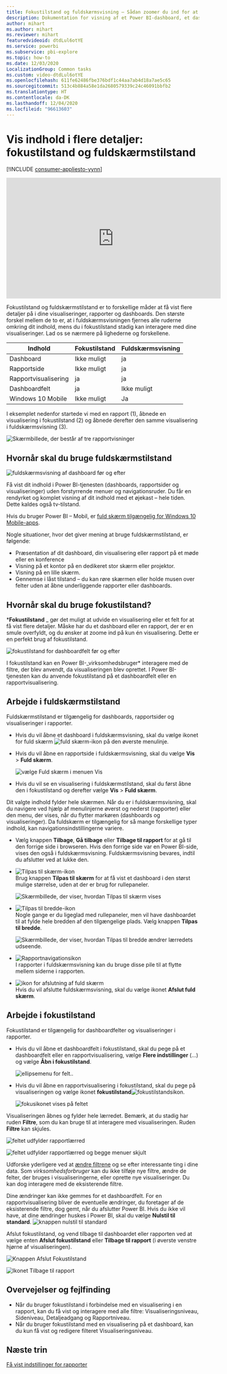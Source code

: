 ```yaml
---
title: Fokustilstand og fuldskærmsvisning – Sådan zoomer du ind for at få vist flere detaljer
description: Dokumentation for visning af et Power BI-dashboard, et dashboardfelt, en rapport eller en rapportvisualisering i fokustilstand eller fuldskærmsvisning
author: mihart
ms.author: mihart
ms.reviewer: mihart
featuredvideoid: dtdLul6otYE
ms.service: powerbi
ms.subservice: pbi-explore
ms.topic: how-to
ms.date: 12/03/2020
LocalizationGroup: Common tasks
ms.custom: video-dtdLul6otYE
ms.openlocfilehash: 611fe62486fbe376bdf1c44aa7ab4d18a7ae5c65
ms.sourcegitcommit: 513c4b884a58e1da2680579339c24c46091bbfb2
ms.translationtype: HT
ms.contentlocale: da-DK
ms.lasthandoff: 12/04/2020
ms.locfileid: "96613603"
---
```

# <a name="display-content-in-more-detail-focus-mode-and-full-screen-mode"></a>Vis indhold i flere detaljer: fokustilstand og fuldskærmstilstand

[!INCLUDE [consumer-appliesto-yynn](../includes/consumer-appliesto-yynn.md)]



<iframe width="560" height="315" src="https://www.youtube.com/embed/dtdLul6otYE" frameborder="0" allowfullscreen></iframe>

Fokustilstand og fuldskærmstilstand er to forskellige måder at få vist flere detaljer på i dine visualiseringer, rapporter og dashboards.  Den største forskel mellem de to er, at i fuldskærmsvisningen fjernes alle ruderne omkring dit indhold, mens du i fokustilstand stadig kan interagere med dine visualiseringer. Lad os se nærmere på lighederne og forskellene.  

|Indhold    | Fokustilstand  |Fuldskærmsvisning  |
|---------|---------|----------------------|
|Dashboard     |   Ikke muligt     | ja |
|Rapportside   | Ikke muligt  | ja|
|Rapportvisualisering | ja    | ja |
|Dashboardfelt | ja    | Ikke muligt |
|Windows 10 Mobile | Ikke muligt | Ja |

I eksemplet nedenfor startede vi med en rapport (1), åbnede en visualisering i fokustilstand (2) og åbnede derefter den samme visualisering i fuldskærmsvisning (3). 

![Skærmbillede, der består af tre rapportvisninger](media/end-user-focus/power-bi-reports.png)

## <a name="when-to-use-full-screen-mode"></a>Hvornår skal du bruge fuldskærmstilstand

![fuldskærmsvisning af dashboard før og efter](media/end-user-focus/power-bi-dashboard-focus.png)

Få vist dit indhold i Power BI-tjenesten (dashboards, rapportsider og visualiseringer) uden forstyrrende menuer og navigationsruder.  Du får en rendyrket og komplet visning af dit indhold med et øjekast – hele tiden. Dette kaldes også tv-tilstand.   

Hvis du bruger Power BI – Mobil, er [fuld skærm tilgængelig for Windows 10 Mobile-apps](./mobile/mobile-windows-10-app-presentation-mode.md). 

Nogle situationer, hvor det giver mening at bruge fuldskærmstilstand, er følgende:

* Præsentation af dit dashboard, din visualisering eller rapport på et møde eller en konference
* Visning på et kontor på en dedikeret stor skærm eller projektor.
* Visning på en lille skærm.
* Gennemse i låst tilstand – du kan røre skærmen eller holde musen over felter uden at åbne underliggende rapporter eller dashboards.

## <a name="when-to-use-focus-mode"></a>Hvornår skal du bruge fokustilstand?

***Fokustilstand** _ gør det muligt at udvide en visualisering eller et felt for at få vist flere detaljer.  Måske har du et dashboard eller en rapport, der er en smule overfyldt, og du ønsker at zoome ind på kun én visualisering.  Dette er en perfekt brug af fokustilstand.  

![fokustilstand for dashboardfelt før og efter](media/end-user-focus/power-bi-compare.png)

I fokustilstand kan en Power BI-_virksomhedsbruger* interagere med de filtre, der blev anvendt, da visualiseringen blev oprettet.  I Power BI-tjenesten kan du anvende fokustilstand på et dashboardfelt eller en rapportvisualisering.

## <a name="working-in-full-screen-mode"></a>Arbejde i fuldskærmstilstand

Fuldskærmstilstand er tilgængelig for dashboards, rapportsider og visualiseringer i rapporter. 

- Hvis du vil åbne et dashboard i fuldskærmsvisning, skal du vælge ikonet for fuld skærm ![fuld skærm-ikon](media/end-user-focus/power-bi-full-screen-icon.png) på den øverste menulinje. 

- Hvis du vil åbne en rapportside i fuldskærmsvisning, skal du vælge **Vis** > **Fuld skærm**.

    ![vælge Fuld skærm i menuen Vis](media/end-user-focus/power-bi-view.png)


- Hvis du vil se en visualisering i fuldskærmstilstand, skal du først åbne den i fokustilstand og derefter vælge **Vis** > **Fuld skærm**.  


Dit valgte indhold fylder hele skærmen. Når du er i fuldskærmsvisning, skal du navigere ved hjælp af menulinjerne øverst og nederst (rapporter) eller den menu, der vises, når du flytter markøren (dashboards og visualiseringer). Da fuldskærm er tilgængelig for så mange forskellige typer indhold, kan navigationsindstillingerne variere.   


  * Vælg knappen **Tilbage**, **Gå tilbage** eller **Tilbage til rapport** for at gå til den forrige side i browseren. Hvis den forrige side var en Power BI-side, vises den også i fuldskærmsvisning.  Fuldskærmsvisning bevares, indtil du afslutter ved at lukke den.

  * ![Tilpas til skærm-ikon](media/end-user-focus/power-bi-fit-to-screen-icon.png)    
    Brug knappen **Tilpas til skærm** for at få vist et dashboard i den størst mulige størrelse, uden at der er brug for rullepaneler.  

    ![Skærmbillede, der viser, hvordan Tilpas til skærm vises](media/end-user-focus/power-bi-fit-screen.png)

  * ![Tilpas til bredde-ikon](media/end-user-focus/power-bi-fit-width.png)       
    Nogle gange er du ligeglad med rullepaneler, men vil have dashboardet til at fylde hele bredden af den tilgængelige plads. Vælg knappen **Tilpas til bredde**.    

    ![Skærmbillede, der viser, hvordan Tilpas til bredde ændrer lærredets udseende. ](media/end-user-focus/power-bi-fit-to-width-new.png)

  * ![Rapportnavigationsikon](media/end-user-focus/power-bi-report-nav2.png)       
    I rapporter i fuldskærmsvisning kan du bruge disse pile til at flytte mellem siderne i rapporten.    
  * ![ikon for afslutning af fuld skærm](media/end-user-focus/exit-fullscreen-new.png)     
  Hvis du vil afslutte fuldskærmsvisning, skal du vælge ikonet **Afslut fuld skærm**.

      

## <a name="working-in-focus-mode"></a>Arbejde i fokustilstand

Fokustilstand er tilgængelig for dashboardfelter og visualiseringer i rapporter. 

- Hvis du vil åbne et dashboardfelt i fokustilstand, skal du pege på et dashboardfelt eller en rapportvisualisering, vælge **Flere indstillinger** (...) og vælge **Åbn i fokustilstand**.

    ![ellipsemenu for felt](media/end-user-focus/power-bi-focus-dashboard.png).. 

- Hvis du vil åbne en rapportvisualisering i fokustilstand, skal du pege på visualiseringen og vælge ikonet **fokustilstand**![fokustilstandsikon](media/end-user-focus/pbi_popout.jpg).  

   ![fokusikonet vises på feltet](media/end-user-focus/power-bi-hover-focus.png)



Visualiseringen åbnes og fylder hele lærredet. Bemærk, at du stadig har ruden **Filtre**, som du kan bruge til at interagere med visualiseringen. Ruden **Filtre** kan skjules.

   ![feltet udfylder rapportlærred](media/end-user-focus/power-bi-filter.png)


   ![feltet udfylder rapportlærred og begge menuer skjult](media/end-user-focus/power-bi-filter-collapse.png)  

Udforske yderligere ved at [ændre filtrene](end-user-report-filter.md) og se efter interessante ting i dine data. Som *virksomhedsforbruger* kan du ikke tilføje nye filtre, ændre de felter, der bruges i visualiseringerne, eller oprette nye visualiseringer.  Du kan dog interagere med de eksisterende filtre. 

Dine ændringer kan ikke gemmes for et dashboardfelt. For en rapportvisualisering bliver de eventuelle ændringer, du foretager af de eksisterende filtre, dog gemt, når du afslutter Power BI. Hvis du ikke vil have, at dine ændringer huskes i Power BI, skal du vælge **Nulstil til standard**. ![knappen nulstil til standard](media/end-user-focus/power-bi-resets.png)  

Afslut fokustilstand, og vend tilbage til dashboardet eller rapporten ved at vælge enten  **Afslut fokustilstand** eller **Tilbage til rapport** (i øverste venstre hjørne af visualiseringen).

![Knappen Afslut Fokustilstand](media/end-user-focus/power-bi-exit.png)    

![Ikonet Tilbage til rapport](media/end-user-focus/power-bi-back-to-report.png)  

## <a name="considerations-and-troubleshooting"></a>Overvejelser og fejlfinding

* Når du bruger fokustilstand i forbindelse med en visualisering i en rapport, kan du få vist og interagere med alle filtre: Visualiseringsniveau, Sideniveau, Detaljeadgang og Rapportniveau.    
* Når du bruger fokustilstand med en visualisering på et dashboard, kan du kun få vist og redigere filteret Visualiseringsniveau.

## <a name="next-steps"></a>Næste trin

[Få vist indstillinger for rapporter](end-user-report-view.md)
